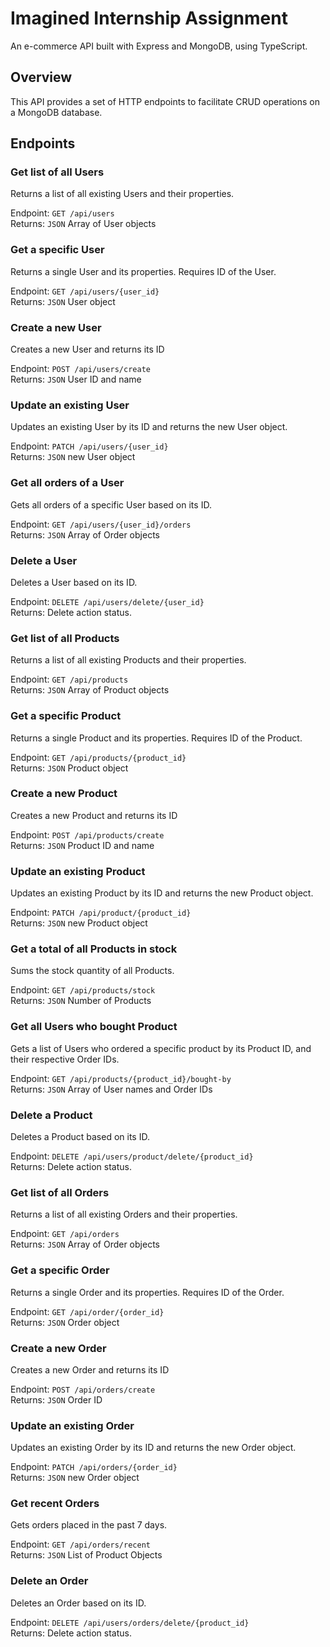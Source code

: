 # Imagined Internship Assignment

An e-commerce API built with Express and MongoDB, using TypeScript.

## Overview

This API provides a set of HTTP endpoints to facilitate CRUD operations on a MongoDB database.

## Endpoints

<!-- USERS -->

### Get list of all Users

Returns a list of all existing Users and their properties. </br>

Endpoint: `GET /api/users` </br>
Returns: `JSON` Array of User objects</br>

<!-- Example Request:

> https://imagined-assignment.vercel.app/api/users/

Example Response:

```json
[
  {
    "_id": "675181c54f3b0cc1ff661024",
    "name": "Jimmy",
    "email": "jimmy@example.com",
    "phone": "1234567890",
    "__v": 0
  },
  {
    "_id": "675181e54f3b0cc1ff661027",
    "name": "Jack",
    "email": "jack@example.com",
    "phone": "1213334445",
    "__v": 0
  }
]
``` -->

### Get a specific User

Returns a single User and its properties. Requires ID of the User.</br>

Endpoint: `GET /api/users/{user_id}` </br>
Returns: `JSON` User object</br>

<!-- Example Request:

> https://imagined-assignment.vercel.app/api/users/{user_id}

Example Response:

```json
{
  "_id": "675181e54f3b0cc1ff661027",
  "name": "Jack",
  "email": "jack@example.com",
  "phone": "1213334445",
  "__v": 0
}
``` -->

### Create a new User

Creates a new User and returns its ID</br>

Endpoint: `POST /api/users/create` </br>
Returns: `JSON` User ID and name</br>

<!-- more data -->

### Update an existing User

Updates an existing User by its ID and returns the new User object.</br>

Endpoint: `PATCH /api/users/{user_id}`</br>
Returns: `JSON` new User object</br>

<!-- more data -->

### Get all orders of a User

Gets all orders of a specific User based on its ID.</br>

Endpoint: `GET /api/users/{user_id}/orders` </br>
Returns: `JSON` Array of Order objects</br>

<!-- more data -->

### Delete a User

Deletes a User based on its ID.</br>

Endpoint: `DELETE /api/users/delete/{user_id}` </br>
Returns: Delete action status.</br>

<!-- more data -->

<!-- PRODUCTS -->

### Get list of all Products

Returns a list of all existing Products and their properties. </br>

Endpoint: `GET /api/products` </br>
Returns: `JSON` Array of Product objects</br>

<!-- more data -->

### Get a specific Product

Returns a single Product and its properties. Requires ID of the Product.</br>

Endpoint: `GET /api/products/{product_id}` </br>
Returns: `JSON` Product object</br>

<!-- more data -->

### Create a new Product

Creates a new Product and returns its ID</br>

Endpoint: `POST /api/products/create` </br>
Returns: `JSON` Product ID and name</br>

<!-- more data -->

### Update an existing Product

Updates an existing Product by its ID and returns the new Product object.</br>

Endpoint: `PATCH /api/product/{product_id}` </br>
Returns: `JSON` new Product object</br>

<!-- more data -->

### Get a total of all Products in stock

Sums the stock quantity of all Products.</br>

Endpoint: `GET /api/products/stock`</br>
Returns: `JSON` Number of Products</br>

<!-- more data -->

### Get all Users who bought Product

Gets a list of Users who ordered a specific product by its Product ID, and their respective Order IDs.</br>

Endpoint: `GET /api/products/{product_id}/bought-by`</br>
Returns: `JSON` Array of User names and Order IDs</br>

<!-- more data -->

### Delete a Product

Deletes a Product based on its ID.</br>

Endpoint: `DELETE /api/users/product/delete/{product_id}` </br>
Returns: Delete action status.</br>

<!-- more data -->

<!-- ORDERS -->

### Get list of all Orders

Returns a list of all existing Orders and their properties. </br>

Endpoint: `GET /api/orders` </br>
Returns: `JSON` Array of Order objects</br>

<!-- more data -->

### Get a specific Order

Returns a single Order and its properties. Requires ID of the Order.</br>

Endpoint: `GET /api/order/{order_id}` </br>
Returns: `JSON` Order object</br>

<!-- more data -->

### Create a new Order

Creates a new Order and returns its ID</br>

Endpoint: `POST /api/orders/create` </br>
Returns: `JSON` Order ID</br>

<!-- more data -->

### Update an existing Order

Updates an existing Order by its ID and returns the new Order object.</br>

Endpoint: `PATCH /api/orders/{order_id}` </br>
Returns: `JSON` new Order object</br>

<!-- more data -->

### Get recent Orders

Gets orders placed in the past 7 days.</br>

Endpoint: `GET /api/orders/recent`</br>
Returns: `JSON` List of Product Objects</br>

<!-- more data -->

### Delete an Order

Deletes an Order based on its ID.</br>

Endpoint: `DELETE /api/users/orders/delete/{product_id}` </br>
Returns: Delete action status.</br>

<!-- more data -->
